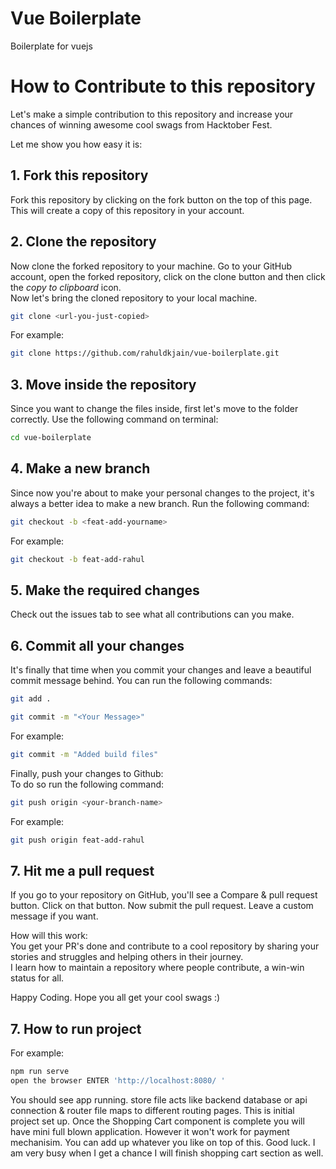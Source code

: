 # Vue Boilerplate
Boilerplate for vuejs

# How to Contribute to this repository

Let's make a simple contribution to this repository and increase your chances of winning awesome cool swags from Hacktober Fest.

Let me show you how easy it is:

## 1. Fork this repository

Fork this repository by clicking on the fork button on the top of this page.
This will create a copy of this repository in your account.


## 2. Clone the repository

Now clone the forked repository to your machine. Go to your GitHub account, open the forked repository, click on the clone button and then click the *copy to clipboard* icon.  
Now let's bring the cloned repository to your local machine. 
```sh
git clone <url-you-just-copied>
```
For example:  
```sh
git clone https://github.com/rahuldkjain/vue-boilerplate.git 
```


## 3. Move inside the repository 
Since you want to change the files inside, first let's move to the folder correctly. Use the following command on terminal:  
```sh
cd vue-boilerplate
```



## 4. Make a new branch 
Since now you're about to make your personal changes to the project, it's always a better idea to make a new branch. Run the following command:  

```sh
git checkout -b <feat-add-yourname>
```  
For example:  
```sh
git checkout -b feat-add-rahul
```


## 5. Make the required changes
Check out the issues tab to see what all contributions can you make.



## 6. Commit all your changes
It's finally that time when you commit your changes and leave a beautiful commit message behind. You can run the following commands:

```sh
git add . 
```    
```sh
git commit -m "<Your Message>"
```  
For example:  
```sh 
git commit -m "Added build files" 
```  

Finally, push your changes to Github:  
To do so run the following command:

```sh
git push origin <your-branch-name> 
```  
For example:  
```sh
git push origin feat-add-rahul 
```


## 7. Hit me a pull request

If you go to your repository on GitHub, you'll see a Compare & pull request button. Click on that button.
Now submit the pull request. Leave a custom message if you want.


How will this work:  
You get your PR's done and contribute to a cool repository by sharing your stories and struggles and helping others in their journey.  
I learn how to maintain a repository where people contribute, a win-win status for all.

Happy Coding. Hope you all get your cool swags :) 

## 7. How to run project

For example:  
```sh
npm run serve
open the browser ENTER 'http://localhost:8080/ '
```

You should see app running. store file acts like backend database or api connection & router file maps to different routing pages. This is initial project set up. Once the Shopping Cart component is complete you will have mini full blown application. However it won't work for payment mechanisim. You can add up whatever you like on top of this. Good luck. I am very busy when I get a chance I will finish shopping cart section as well.